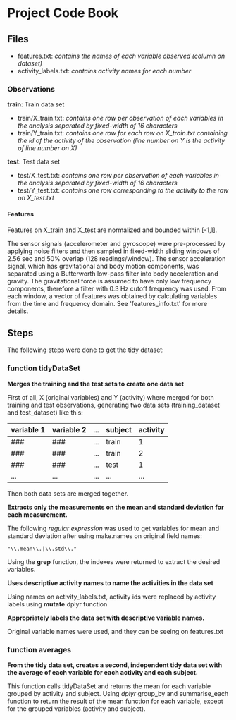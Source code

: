 # Project Code Book

## Files

* features.txt: *contains the names of each variable observed (column on dataset)*
* activity_labels.txt: *contains activity names for each number*

### Observations

**train**: Train data set
* train/X_train.txt: *contains one row per observation of each variables in the analysis separated by fixed-width of 16 characters*
* train/Y_train.txt: *contains one row for each row on X_train.txt containing the id of the activity of the observation (line number on Y is the activity of line number on X)*

**test**: Test data set
* test/X_test.txt: *contains one row per observation of each variables in the analysis separated by fixed-width of 16 characters*
* test/Y_test.txt: *contains one row corresponding to the activity to the row on X_test.txt*

#### Features

Features on X_train and X_test are normalized and bounded within [-1,1].

The sensor signals (accelerometer and gyroscope) were pre-processed by applying noise filters and then sampled in fixed-width sliding windows of 2.56 sec and 50% overlap (128 readings/window). The sensor acceleration signal, which has gravitational and body motion components, was separated using a Butterworth low-pass filter into body acceleration and gravity. The gravitational force is assumed to have only low frequency components, therefore a filter with 0.3 Hz cutoff frequency was used. From each window, a vector of features was obtained by calculating variables from the time and frequency domain. See 'features_info.txt' for more details.

## Steps

The following steps were done to get the tidy dataset:

### function tidyDataSet

**Merges the training and the test sets to create one data set**

First of all, X (original variables) and Y (activity) where merged for both training and test observations, generating two data sets (training_dataset and test_dataset) like this:

<table>
  <thead>
    <tr>
    <th>variable 1</th>
    <th>variable 2</th>
    <th>...</th>
    <th>subject</th>
    <th>activity</th>
    </tr>
  <thead>
  <tbody>
    <tr>
      <td>###</td>
      <td>###</td>
      <td>...</td>
      <td>train</td>
      <td>1</td>
    </tr>
    <tr>
      <td>###</td>
      <td>###</td>
      <td>...</td>
      <td>train</td>
      <td>2</td>
    </tr>
    <tr>
      <td>###</td>
      <td>###</td>
      <td>...</td>
      <td>test</td>
      <td>1</td>
    </tr>
    <tr>
      <td>...</td>
      <td>...</td>
      <td>...</td>
      <td>...</td>
      <td>...</td>
    </tr>
  </tbody>
</table>

Then both data sets are merged together.

**Extracts only the measurements on the mean and standard deviation for each measurement.**

The following *regular expression* was used to get variables for mean and standard deviation after using make.names on original field names:

    "\\.mean\\.|\\.std\\."

Using the **grep** function, the indexes were returned to extract the desired variables.

**Uses descriptive activity names to name the activities in the data set**

Using names on activity_labels.txt, activity ids were replaced by activity labels using **mutate** dplyr function

**Appropriately labels the data set with descriptive variable names.**

Original variable names were used, and they can be seeing on features.txt

### function averages

**From the tidy data set, creates a second, independent tidy data set with the average of each variable for each activity and each subject.**

This function calls tidyDataSet and returns the mean for each variable grouped by activity and subject. Using *dplyr* group_by and summarise_each function to return the result of the mean function for each variable, except for the grouped variables (activity and subject).
